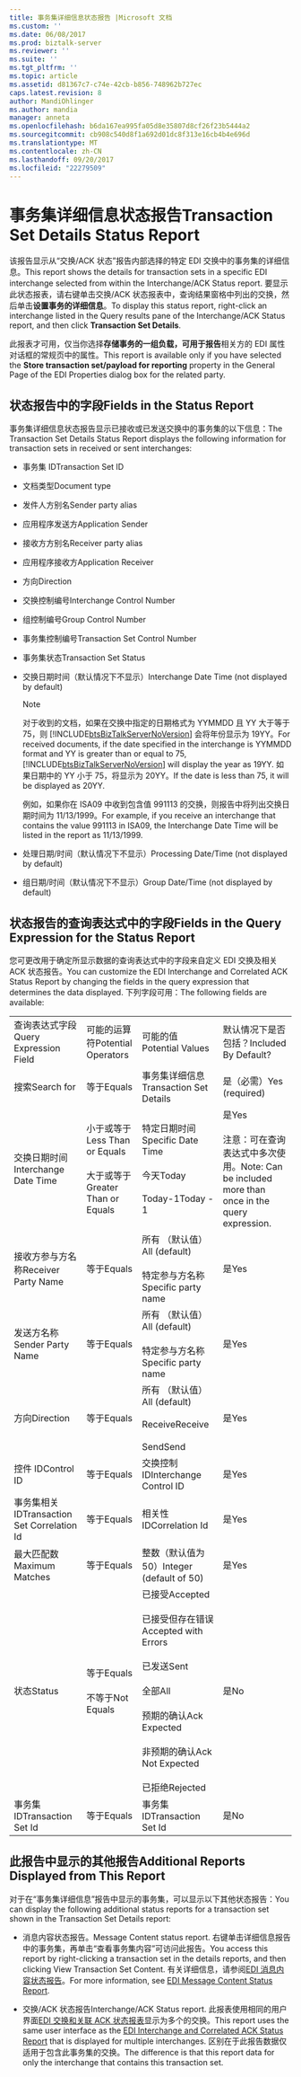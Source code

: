 ```yaml
---
title: 事务集详细信息状态报告 |Microsoft 文档
ms.custom: ''
ms.date: 06/08/2017
ms.prod: biztalk-server
ms.reviewer: ''
ms.suite: ''
ms.tgt_pltfrm: ''
ms.topic: article
ms.assetid: d81367c7-c74e-42cb-b856-748962b727ec
caps.latest.revision: 8
author: MandiOhlinger
ms.author: mandia
manager: anneta
ms.openlocfilehash: b6da167ea995fa05d8e35807d8cf26f23b5444a2
ms.sourcegitcommit: cb908c540d8f1a692d01dc8f313e16cb4b4e696d
ms.translationtype: MT
ms.contentlocale: zh-CN
ms.lasthandoff: 09/20/2017
ms.locfileid: "22279509"
---
```

# <a name="transaction-set-details-status-report"></a><span data-ttu-id="78d4e-102">事务集详细信息状态报告</span><span class="sxs-lookup"><span data-stu-id="78d4e-102">Transaction Set Details Status Report</span></span>
<span data-ttu-id="78d4e-103">该报告显示从“交换/ACK 状态”报告内部选择的特定 EDI 交换中的事务集的详细信息。</span><span class="sxs-lookup"><span data-stu-id="78d4e-103">This report shows the details for transaction sets in a specific EDI interchange selected from within the Interchange/ACK Status report.</span></span> <span data-ttu-id="78d4e-104">要显示此状态报表，请右键单击交换/ACK 状态报表中，查询结果窗格中列出的交换，然后单击**设置事务的详细信息**。</span><span class="sxs-lookup"><span data-stu-id="78d4e-104">To display this status report, right-click an interchange listed in the Query results pane of the Interchange/ACK Status report, and then click **Transaction Set Details**.</span></span>  
  
 <span data-ttu-id="78d4e-105">此报表才可用，仅当你选择**存储事务的一组负载，可用于报告**相关方的 EDI 属性对话框的常规页中的属性。</span><span class="sxs-lookup"><span data-stu-id="78d4e-105">This report is available only if you have selected the **Store transaction set/payload for reporting** property in the General Page of the EDI Properties dialog box for the related party.</span></span>  
  
## <a name="fields-in-the-status-report"></a><span data-ttu-id="78d4e-106">状态报告中的字段</span><span class="sxs-lookup"><span data-stu-id="78d4e-106">Fields in the Status Report</span></span>  
 <span data-ttu-id="78d4e-107">事务集详细信息状态报告显示已接收或已发送交换中的事务集的以下信息：</span><span class="sxs-lookup"><span data-stu-id="78d4e-107">The Transaction Set Details Status Report displays the following information for transaction sets in received or sent interchanges:</span></span>  
  
-   <span data-ttu-id="78d4e-108">事务集 ID</span><span class="sxs-lookup"><span data-stu-id="78d4e-108">Transaction Set ID</span></span>  
  
-   <span data-ttu-id="78d4e-109">文档类型</span><span class="sxs-lookup"><span data-stu-id="78d4e-109">Document type</span></span>  
  
-   <span data-ttu-id="78d4e-110">发件人方别名</span><span class="sxs-lookup"><span data-stu-id="78d4e-110">Sender party alias</span></span>  
  
-   <span data-ttu-id="78d4e-111">应用程序发送方</span><span class="sxs-lookup"><span data-stu-id="78d4e-111">Application Sender</span></span>  
  
-   <span data-ttu-id="78d4e-112">接收方方别名</span><span class="sxs-lookup"><span data-stu-id="78d4e-112">Receiver party alias</span></span>  
  
-   <span data-ttu-id="78d4e-113">应用程序接收方</span><span class="sxs-lookup"><span data-stu-id="78d4e-113">Application Receiver</span></span>  
  
-   <span data-ttu-id="78d4e-114">方向</span><span class="sxs-lookup"><span data-stu-id="78d4e-114">Direction</span></span>  
  
-   <span data-ttu-id="78d4e-115">交换控制编号</span><span class="sxs-lookup"><span data-stu-id="78d4e-115">Interchange Control Number</span></span>  
  
-   <span data-ttu-id="78d4e-116">组控制编号</span><span class="sxs-lookup"><span data-stu-id="78d4e-116">Group Control Number</span></span>  
  
-   <span data-ttu-id="78d4e-117">事务集控制编号</span><span class="sxs-lookup"><span data-stu-id="78d4e-117">Transaction Set Control Number</span></span>  
  
-   <span data-ttu-id="78d4e-118">事务集状态</span><span class="sxs-lookup"><span data-stu-id="78d4e-118">Transaction Set Status</span></span>  
  
-   <span data-ttu-id="78d4e-119">交换日期时间（默认情况下不显示）</span><span class="sxs-lookup"><span data-stu-id="78d4e-119">Interchange Date Time (not displayed by default)</span></span>  
  
    > [!NOTE]
    >  <span data-ttu-id="78d4e-120">对于收到的文档，如果在交换中指定的日期格式为 YYMMDD 且 YY 大于等于 75，则 [!INCLUDE[btsBizTalkServerNoVersion](../includes/btsbiztalkservernoversion-md.md)] 会将年份显示为 19YY。</span><span class="sxs-lookup"><span data-stu-id="78d4e-120">For received documents, if the date specified in the interchange is YYMMDD format and YY is greater than or equal to 75, [!INCLUDE[btsBizTalkServerNoVersion](../includes/btsbiztalkservernoversion-md.md)] will display the year as 19YY.</span></span> <span data-ttu-id="78d4e-121">如果日期中的 YY 小于 75，将显示为 20YY。</span><span class="sxs-lookup"><span data-stu-id="78d4e-121">If the date is less than 75, it will be displayed as 20YY.</span></span>  
    >   
    >  <span data-ttu-id="78d4e-122">例如，如果你在 ISA09 中收到包含值 991113 的交换，则报告中将列出交换日期时间为 11/13/1999。</span><span class="sxs-lookup"><span data-stu-id="78d4e-122">For example, if you receive an interchange that contains the value 991113 in ISA09, the Interchange Date Time will be listed in the report as 11/13/1999.</span></span>  
  
-   <span data-ttu-id="78d4e-123">处理日期/时间（默认情况下不显示）</span><span class="sxs-lookup"><span data-stu-id="78d4e-123">Processing Date/Time (not displayed by default)</span></span>  
  
-   <span data-ttu-id="78d4e-124">组日期/时间（默认情况下不显示）</span><span class="sxs-lookup"><span data-stu-id="78d4e-124">Group Date/Time (not displayed by default)</span></span>  
  
## <a name="fields-in-the-query-expression-for-the-status-report"></a><span data-ttu-id="78d4e-125">状态报告的查询表达式中的字段</span><span class="sxs-lookup"><span data-stu-id="78d4e-125">Fields in the Query Expression for the Status Report</span></span>  
 <span data-ttu-id="78d4e-126">您可更改用于确定所显示数据的查询表达式中的字段来自定义 EDI 交换及相关 ACK 状态报告。</span><span class="sxs-lookup"><span data-stu-id="78d4e-126">You can customize the EDI Interchange and Correlated ACK Status Report by changing the fields in the query expression that determines the data displayed.</span></span> <span data-ttu-id="78d4e-127">下列字段可用：</span><span class="sxs-lookup"><span data-stu-id="78d4e-127">The following fields are available:</span></span>  
  
|||||  
|-|-|-|-|  
|<span data-ttu-id="78d4e-128">查询表达式字段</span><span class="sxs-lookup"><span data-stu-id="78d4e-128">Query Expression Field</span></span>|<span data-ttu-id="78d4e-129">可能的运算符</span><span class="sxs-lookup"><span data-stu-id="78d4e-129">Potential Operators</span></span>|<span data-ttu-id="78d4e-130">可能的值</span><span class="sxs-lookup"><span data-stu-id="78d4e-130">Potential Values</span></span>|<span data-ttu-id="78d4e-131">默认情况下是否包括？</span><span class="sxs-lookup"><span data-stu-id="78d4e-131">Included By Default?</span></span>|  
|<span data-ttu-id="78d4e-132">搜索</span><span class="sxs-lookup"><span data-stu-id="78d4e-132">Search for</span></span>|<span data-ttu-id="78d4e-133">等于</span><span class="sxs-lookup"><span data-stu-id="78d4e-133">Equals</span></span>|<span data-ttu-id="78d4e-134">事务集详细信息</span><span class="sxs-lookup"><span data-stu-id="78d4e-134">Transaction Set Details</span></span>|<span data-ttu-id="78d4e-135">是（必需）</span><span class="sxs-lookup"><span data-stu-id="78d4e-135">Yes (required)</span></span>|  
|<span data-ttu-id="78d4e-136">交换日期时间</span><span class="sxs-lookup"><span data-stu-id="78d4e-136">Interchange Date Time</span></span>|<span data-ttu-id="78d4e-137">小于或等于</span><span class="sxs-lookup"><span data-stu-id="78d4e-137">Less Than or Equals</span></span><br /><br /> <span data-ttu-id="78d4e-138">大于或等于</span><span class="sxs-lookup"><span data-stu-id="78d4e-138">Greater Than or Equals</span></span>|<span data-ttu-id="78d4e-139">特定日期时间</span><span class="sxs-lookup"><span data-stu-id="78d4e-139">Specific Date Time</span></span><br /><br /> <span data-ttu-id="78d4e-140">今天</span><span class="sxs-lookup"><span data-stu-id="78d4e-140">Today</span></span><br /><br /> <span data-ttu-id="78d4e-141">Today-1</span><span class="sxs-lookup"><span data-stu-id="78d4e-141">Today - 1</span></span>|<span data-ttu-id="78d4e-142">是</span><span class="sxs-lookup"><span data-stu-id="78d4e-142">Yes</span></span><br /><br /> <span data-ttu-id="78d4e-143">注意：可在查询表达式中多次使用。</span><span class="sxs-lookup"><span data-stu-id="78d4e-143">Note: Can be included more than once in the query expression.</span></span>|  
|<span data-ttu-id="78d4e-144">接收方参与方名称</span><span class="sxs-lookup"><span data-stu-id="78d4e-144">Receiver Party Name</span></span>|<span data-ttu-id="78d4e-145">等于</span><span class="sxs-lookup"><span data-stu-id="78d4e-145">Equals</span></span>|<span data-ttu-id="78d4e-146">所有 （默认值）</span><span class="sxs-lookup"><span data-stu-id="78d4e-146">All (default)</span></span><br /><br /> <span data-ttu-id="78d4e-147">特定参与方名称</span><span class="sxs-lookup"><span data-stu-id="78d4e-147">Specific party name</span></span>|<span data-ttu-id="78d4e-148">是</span><span class="sxs-lookup"><span data-stu-id="78d4e-148">Yes</span></span>|  
|<span data-ttu-id="78d4e-149">发送方名称</span><span class="sxs-lookup"><span data-stu-id="78d4e-149">Sender Party Name</span></span>|<span data-ttu-id="78d4e-150">等于</span><span class="sxs-lookup"><span data-stu-id="78d4e-150">Equals</span></span>|<span data-ttu-id="78d4e-151">所有 （默认值）</span><span class="sxs-lookup"><span data-stu-id="78d4e-151">All (default)</span></span><br /><br /> <span data-ttu-id="78d4e-152">特定参与方名称</span><span class="sxs-lookup"><span data-stu-id="78d4e-152">Specific party name</span></span>|<span data-ttu-id="78d4e-153">是</span><span class="sxs-lookup"><span data-stu-id="78d4e-153">Yes</span></span>|  
|<span data-ttu-id="78d4e-154">方向</span><span class="sxs-lookup"><span data-stu-id="78d4e-154">Direction</span></span>|<span data-ttu-id="78d4e-155">等于</span><span class="sxs-lookup"><span data-stu-id="78d4e-155">Equals</span></span>|<span data-ttu-id="78d4e-156">所有 （默认值）</span><span class="sxs-lookup"><span data-stu-id="78d4e-156">All (default)</span></span><br /><br /> <span data-ttu-id="78d4e-157">Receive</span><span class="sxs-lookup"><span data-stu-id="78d4e-157">Receive</span></span><br /><br /> <span data-ttu-id="78d4e-158">Send</span><span class="sxs-lookup"><span data-stu-id="78d4e-158">Send</span></span>|<span data-ttu-id="78d4e-159">是</span><span class="sxs-lookup"><span data-stu-id="78d4e-159">Yes</span></span>|  
|<span data-ttu-id="78d4e-160">控件 ID</span><span class="sxs-lookup"><span data-stu-id="78d4e-160">Control ID</span></span>|<span data-ttu-id="78d4e-161">等于</span><span class="sxs-lookup"><span data-stu-id="78d4e-161">Equals</span></span>|<span data-ttu-id="78d4e-162">交换控制 ID</span><span class="sxs-lookup"><span data-stu-id="78d4e-162">Interchange Control ID</span></span>|<span data-ttu-id="78d4e-163">是</span><span class="sxs-lookup"><span data-stu-id="78d4e-163">Yes</span></span>|  
|<span data-ttu-id="78d4e-164">事务集相关 ID</span><span class="sxs-lookup"><span data-stu-id="78d4e-164">Transaction Set Correlation Id</span></span>|<span data-ttu-id="78d4e-165">等于</span><span class="sxs-lookup"><span data-stu-id="78d4e-165">Equals</span></span>|<span data-ttu-id="78d4e-166">相关性 ID</span><span class="sxs-lookup"><span data-stu-id="78d4e-166">Correlation Id</span></span>|<span data-ttu-id="78d4e-167">是</span><span class="sxs-lookup"><span data-stu-id="78d4e-167">Yes</span></span>|  
|<span data-ttu-id="78d4e-168">最大匹配数</span><span class="sxs-lookup"><span data-stu-id="78d4e-168">Maximum Matches</span></span>|<span data-ttu-id="78d4e-169">等于</span><span class="sxs-lookup"><span data-stu-id="78d4e-169">Equals</span></span>|<span data-ttu-id="78d4e-170">整数（默认值为 50）</span><span class="sxs-lookup"><span data-stu-id="78d4e-170">Integer (default of 50)</span></span>|<span data-ttu-id="78d4e-171">是</span><span class="sxs-lookup"><span data-stu-id="78d4e-171">Yes</span></span>|  
|<span data-ttu-id="78d4e-172">状态</span><span class="sxs-lookup"><span data-stu-id="78d4e-172">Status</span></span>|<span data-ttu-id="78d4e-173">等于</span><span class="sxs-lookup"><span data-stu-id="78d4e-173">Equals</span></span><br /><br /> <span data-ttu-id="78d4e-174">不等于</span><span class="sxs-lookup"><span data-stu-id="78d4e-174">Not Equals</span></span>|<span data-ttu-id="78d4e-175">已接受</span><span class="sxs-lookup"><span data-stu-id="78d4e-175">Accepted</span></span><br /><br /> <span data-ttu-id="78d4e-176">已接受但存在错误</span><span class="sxs-lookup"><span data-stu-id="78d4e-176">Accepted with Errors</span></span><br /><br /> <span data-ttu-id="78d4e-177">已发送</span><span class="sxs-lookup"><span data-stu-id="78d4e-177">Sent</span></span><br /><br /> <span data-ttu-id="78d4e-178">全部</span><span class="sxs-lookup"><span data-stu-id="78d4e-178">All</span></span><br /><br /> <span data-ttu-id="78d4e-179">预期的确认</span><span class="sxs-lookup"><span data-stu-id="78d4e-179">Ack Expected</span></span><br /><br /> <span data-ttu-id="78d4e-180">非预期的确认</span><span class="sxs-lookup"><span data-stu-id="78d4e-180">Ack Not Expected</span></span><br /><br /> <span data-ttu-id="78d4e-181">已拒绝</span><span class="sxs-lookup"><span data-stu-id="78d4e-181">Rejected</span></span>|<span data-ttu-id="78d4e-182">是</span><span class="sxs-lookup"><span data-stu-id="78d4e-182">No</span></span>|  
|<span data-ttu-id="78d4e-183">事务集 ID</span><span class="sxs-lookup"><span data-stu-id="78d4e-183">Transaction Set Id</span></span>|<span data-ttu-id="78d4e-184">等于</span><span class="sxs-lookup"><span data-stu-id="78d4e-184">Equals</span></span>|<span data-ttu-id="78d4e-185">事务集 ID</span><span class="sxs-lookup"><span data-stu-id="78d4e-185">Transaction Set Id</span></span>|<span data-ttu-id="78d4e-186">是</span><span class="sxs-lookup"><span data-stu-id="78d4e-186">No</span></span>|  
  
## <a name="additional-reports-displayed-from-this-report"></a><span data-ttu-id="78d4e-187">此报告中显示的其他报告</span><span class="sxs-lookup"><span data-stu-id="78d4e-187">Additional Reports Displayed from This Report</span></span>  
 <span data-ttu-id="78d4e-188">对于在“事务集详细信息”报告中显示的事务集，可以显示以下其他状态报告：</span><span class="sxs-lookup"><span data-stu-id="78d4e-188">You can display the following additional status reports for a transaction set shown in the Transaction Set Details report:</span></span>  
  
-   <span data-ttu-id="78d4e-189">消息内容状态报告。</span><span class="sxs-lookup"><span data-stu-id="78d4e-189">Message Content status report.</span></span> <span data-ttu-id="78d4e-190">右键单击详细信息报告中的事务集，再单击“查看事务集内容”可访问此报告。</span><span class="sxs-lookup"><span data-stu-id="78d4e-190">You access this report by right-clicking a transaction set in the details reports, and then clicking View Transaction Set Content.</span></span> <span data-ttu-id="78d4e-191">有关详细信息，请参阅[EDI 消息内容状态报告](../core/edi-message-content-status-report.md)。</span><span class="sxs-lookup"><span data-stu-id="78d4e-191">For more information, see [EDI Message Content Status Report](../core/edi-message-content-status-report.md).</span></span>  
  
-   <span data-ttu-id="78d4e-192">交换/ACK 状态报告</span><span class="sxs-lookup"><span data-stu-id="78d4e-192">Interchange/ACK Status report.</span></span> <span data-ttu-id="78d4e-193">此报表使用相同的用户界面[EDI 交换和关联 ACK 状态报表](../core/edi-interchange-and-correlated-ack-status-report.md)显示为多个的交换。</span><span class="sxs-lookup"><span data-stu-id="78d4e-193">This report uses the same user interface as the [EDI Interchange and Correlated ACK Status Report](../core/edi-interchange-and-correlated-ack-status-report.md) that is displayed for multiple interchanges.</span></span> <span data-ttu-id="78d4e-194">区别在于此报告数据仅适用于包含此事务集的交换。</span><span class="sxs-lookup"><span data-stu-id="78d4e-194">The difference is that this report data for only the interchange that contains this transaction set.</span></span>  
  
